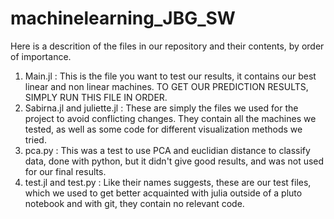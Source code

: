 # machinelearning_JBG_SW
Here is a descrition of the files in our repository and their contents, by order of importance.
1. Main.jl : This is the file you want to test our results, it contains our best linear and non linear machines. TO GET OUR PREDICTION RESULTS, SIMPLY RUN THIS FILE IN ORDER.
2. Sabirna.jl and juliette.jl : These are simply the files we used for the project to avoid conflicting changes. They contain all the machines we tested, as well as some code for different visualization methods we tried.
3. pca.py : This was a test to use PCA and euclidian distance to classify data, done with python, but it didn't give good results, and was not used for our final results. 
4. test.jl and test.py : Like their names suggests, these are our test files, which we used to get better acquainted with julia outside of a pluto notebook and with git, they contain no relevant code. 